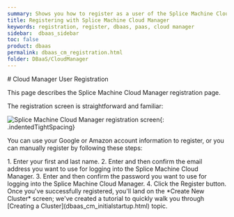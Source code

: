 ```yaml
---
summary: Shows you how to register as a user of the Splice Machine Cloud Manager.
title: Registering with Splice Machine Cloud Manager
keywords: registration, register, dbaas, paas, cloud manager
sidebar:  dbaas_sidebar
toc: false
product: dbaas
permalink: dbaas_cm_registration.html
folder: DBaaS/CloudManager
---
```

<section>
<div class="TopicContent" data-swiftype-index="true" markdown="1">
# Cloud Manager User Registration

This page describes the Splice Machine Cloud Manager registration page.

The registration screen is straightforward and familiar:

![](images/Registration1.png "Splice Machine Cloud Manager registration
screen"){: .indentedTightSpacing}

You can use your Google or Amazon account information to register, or
you can manually register by following these steps:

<div class="opsStepsList" markdown="1">
1.  Enter your first and last name.
2.  Enter and then confirm the email address you want to use for logging
    into the Splice Machine Cloud Manager.
3.  Enter and then confirm the password you want to use for logging into
    the Splice Machine Cloud Manager.
4.  Click the <span class="CalloutFont">Register</span> button.

</div>
Once you've successfully registered, you'll land on the *Create New
Cluster* screen; we've created a tutorial to quickly walk you through
[Creating a Cluster](dbaas_cm_initialstartup.html) topic.

</div>
</section>

